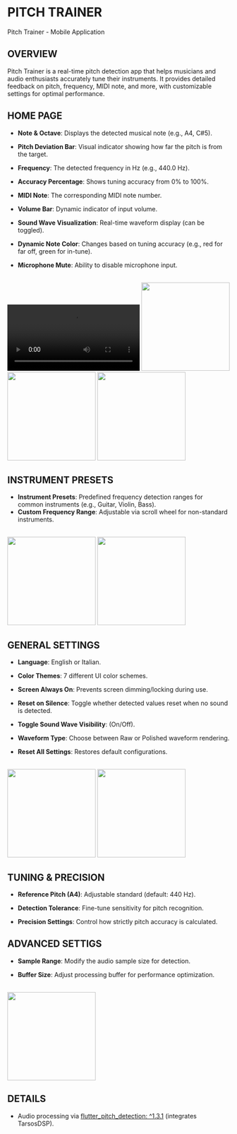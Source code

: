 # PITCH TRAINER

Pitch Trainer - Mobile Application

## OVERVIEW<br/>
Pitch Trainer is a real-time pitch detection app that helps musicians and audio enthusiasts accurately tune their instruments. It provides detailed feedback on pitch, frequency, MIDI note, and more, with customizable settings for optimal performance.

## HOME PAGE
- **Note & Octave**: Displays the detected musical note (e.g., A4, C#5).

- **Pitch Deviation Bar**: Visual indicator showing how far the pitch is from the target.

- **Frequency**: The detected frequency in Hz (e.g., 440.0 Hz).

- **Accuracy Percentage**: Shows tuning accuracy from 0% to 100%.

- **MIDI Note**: The corresponding MIDI note number.

- **Volume Bar**: Dynamic indicator of input volume.

- **Sound Wave Visualization**: Real-time waveform display (can be toggled).

- **Dynamic Note Color**: Changes based on tuning accuracy (e.g., red for far off, green for in-tune).

- **Microphone Mute**: Ability to disable microphone input.<br><br>

![Demonstration](MEDIA/gif.mp4)
<img src="https://github.com/user-attachments/assets/fcc854ae-5187-4d90-a520-0280d8405825" width="200">
<img src="https://github.com/user-attachments/assets/5088112d-4dff-43c5-ab57-8795e860dda9" width="200">
<img src="https://github.com/user-attachments/assets/060a22ee-1b0c-4710-8bb1-153623336f1e" width="200"><br/>

## INSTRUMENT PRESETS
- **Instrument Presets**: Predefined frequency detection ranges for common instruments (e.g., Guitar, Violin, Bass).
- **Custom Frequency Range**: Adjustable via scroll wheel for non-standard instruments.<br/><br/>

<img src="https://github.com/user-attachments/assets/4347c05f-ccdb-460a-bc10-fc3419fc0967" width="200">
<img src="https://github.com/user-attachments/assets/ed2faf54-a601-4595-b959-cf939679b950" width="200"><br>

## GENERAL SETTINGS

- **Language**: English or Italian.

- **Color Themes**: 7 different UI color schemes.

- **Screen Always On**: Prevents screen dimming/locking during use.

- **Reset on Silence**: Toggle whether detected values reset when no sound is detected.

- **Toggle Sound Wave Visibility**: (On/Off).

- **Waveform Type**: Choose between Raw or Polished waveform rendering.

- **Reset All Settings**: Restores default configurations.<br><br>

<img src="https://github.com/user-attachments/assets/c5b7a286-7a89-4e11-9781-c9b34bff0f5b" width="200">
<img src="https://github.com/user-attachments/assets/b42fa773-5934-478d-9915-e87b99e81f94" width="200"><br>

## TUNING & PRECISION

- **Reference Pitch (A4)**: Adjustable standard (default: 440 Hz).

- **Detection Tolerance**: Fine-tune sensitivity for pitch recognition.

- **Precision Settings**: Control how strictly pitch accuracy is calculated.<br>

## ADVANCED SETTIGS

- **Sample Range**: Modify the audio sample size for detection.

- **Buffer Size**: Adjust processing buffer for performance optimization.<br><br>

<img src="https://github.com/user-attachments/assets/43760bd1-efdd-486a-9001-adc3594a0399" width="200"><br>

## DETAILS
- Audio processing via [flutter_pitch_detection: ^1.3.1](https://pub.dev/packages/flutter_pitch_detection) (integrates TarsosDSP).<br/>
